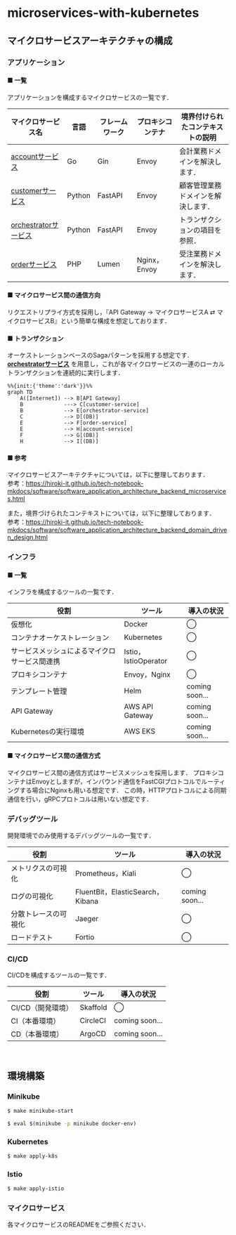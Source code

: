 # microservices-with-kubernetes

## マイクロサービスアーキテクチャの構成

### アプリケーション

#### ■ 一覧

アプリケーションを構成するマイクロサービスの一覧です．

| マイクロサービス名                                                                                                 | 言語     | フレームワーク | プロキシコンテナ    | 境界付けられたコンテキストの説明  |
|-----------------------------------------------------------------------------------------------------------|--------|---------|-------------|-------------------|
| [accountサービス](https://github.com/hiroki-it/microservices-with-kubernetes/tree/main/src/account)           | Go     | Gin     | Envoy       | 会計業務ドメインを解決します．   |
| [customerサービス](https://github.com/hiroki-it/microservices-with-kubernetes/tree/main/src/customer)         | Python | FastAPI | Envoy       | 顧客管理業務ドメインを解決します． |
| [orchestratorサービス](https://github.com/hiroki-it/microservices-with-kubernetes/tree/main/src/orchestrator) | Python | FastAPI | Envoy       | トランザクションの項目を参照．   |
| [orderサービス](https://github.com/hiroki-it/microservices-with-kubernetes/tree/main/src/order)               | PHP    | Lumen   | Nginx，Envoy | 受注業務ドメインを解決します．   |


#### ■ マイクロサービス間の通信方向

リクエストリプライ方式を採用し，『API Gateway → マイクロサービスA ⇄ マイクロサービスB』という簡単な構成を想定しております．

#### ■ トランザクション

オーケストレーションベースのSagaパターンを採用する想定です．
[**orchestratorサービス**](https://github.com/hiroki-it/microservices-with-kubernetes/tree/main/src/orchestrator) を用意し，これが各マイクロサービスの一連のローカルトランザクションを連続的に実行します．

```mermaid
%%{init:{'theme':'dark'}}%%
graph TD
    A([Internet]) --> B[API Gateway]
    B             ---> C[customer-service]
    B             --> E[orchestrator-service]
    C             --> D[(DB)]
    E             --> F[order-service]
    E             --> H[account-service]
    F             --> G[(DB)]
    H             --> I[(DB)]
```

#### ■ 参考

マイクロサービスアーキテクチャについては，以下に整理しております．
<br>参考：https://hiroki-it.github.io/tech-notebook-mkdocs/software/software_application_architecture_backend_microservices.html

また，境界づけられたコンテキストについては，以下に整理しております．
<br>参考：https://hiroki-it.github.io/tech-notebook-mkdocs/software/software_application_architecture_backend_domain_driven_design.html

### インフラ

#### ■ 一覧

インフラを構成するツールの一覧です．

| 役割                     | ツール                 | 導入の状況          |
|------------------------|---------------------|----------------|
| 仮想化                    | Docker              | ◯              |
| コンテナオーケストレーション         | Kubernetes          | ◯              |
| サービスメッシュによるマイクロサービス間連携 | Istio，IstioOperator | ◯              |
| プロキシコンテナ               | Envoy，Nginx         | ◯              |
| テンプレート管理               | Helm                | coming soon... |
| API Gateway            | AWS API Gateway     | coming soon... |
| Kubernetesの実行環境        | AWS EKS             | coming soon... |

#### ■ マイクロサービス間の通信方式

マイクロサービス間の通信方式はサービスメッシュを採用します．
プロキシコンテナはEnvoyとしますが，インバウンド通信をFastCGIプロトコルでルーティングする場合にNginxも用いる想定です．
この時，HTTPプロトコルによる同期通信を行い，gRPCプロトコルは用いない想定です．

### デバッグツール

開発環境でのみ使用するデバッグツールの一覧です．

| 役割               | ツール                             | 導入の状況      |
| ----------------- | --------------------------------- | --------------- |
| メトリクスの可視化     | Prometheus，Kiali               | ◯               |
| ログの可視化          | FluentBit，ElasticSearch，Kibana | coming soon...  |
| 分散トレースの可視化   | Jaeger                    　　　 | ◯               |
| ロードテスト         | Fortio                           | ◯               |

### CI/CD

CI/CDを構成するツールの一覧です．

| 役割                         | ツール               | 導入の状況      |
| ---------------------------- | -------------------- | --------------- |
| CI/CD（開発環境）              | Skaffold             | ◯               |
| CI（本番環境）                 | CircleCI               | coming soon... |
| CD（本番環境）                  | ArgoCD               | coming soon... |

<br>

## 環境構築

### Minikube

```bash
$ make minikube-start

$ eval $(minikube -p minikube docker-env)
```

### Kubernetes

```bash
$ make apply-k8s
```

### Istio

```bash
$ make apply-istio
```

### マイクロサービス

各マイクロサービスのREADMEをご参照ください．
